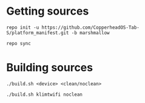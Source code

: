 # Getting sources
```
repo init -u https://github.com/CopperheadOS-Tab-S/platform_manifest.git -b marshmallow
```
```
repo sync
```
# Building sources
```
./build.sh <device> <clean/noclean>
```
```
./build.sh klimtwifi noclean
```
